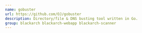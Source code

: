 ```yaml
---
name: gobuster
url: https://github.com/OJ/gobuster
description: Directory/file & DNS busting tool written in Go.
group: blackarch blackarch-webapp blackarch-scanner
---
```

